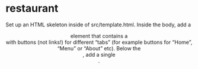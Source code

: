 # restaurant

Set up an HTML skeleton inside of src/template.html. Inside the body, add a
<header> element that contains a <nav> with buttons (not links!) for different
“tabs” (for example buttons for “Home”, “Menu” or “About” etc). Below the
<header>, add a single <div id="content">.
